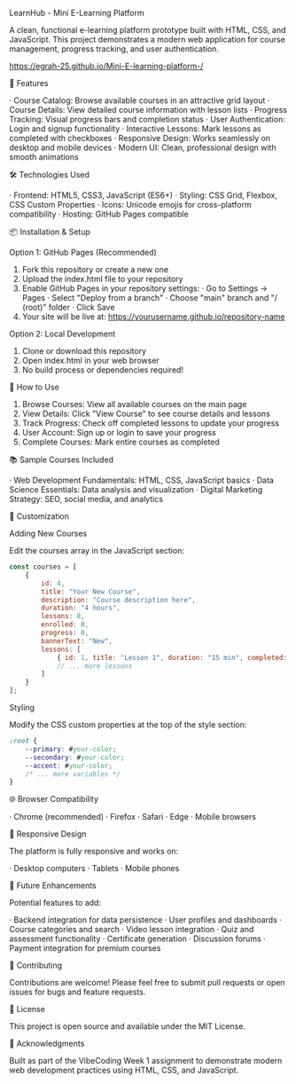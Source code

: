 LearnHub - Mini E-Learning Platform

A clean, functional e-learning platform prototype built with HTML, CSS, and JavaScript. This project demonstrates a modern web application for course management, progress tracking, and user authentication.

https://egrah-25.github.io/Mini-E-learning-platform-/

🚀 Features

· Course Catalog: Browse available courses in an attractive grid layout
· Course Details: View detailed course information with lesson lists
· Progress Tracking: Visual progress bars and completion status
· User Authentication: Login and signup functionality
· Interactive Lessons: Mark lessons as completed with checkboxes
· Responsive Design: Works seamlessly on desktop and mobile devices
· Modern UI: Clean, professional design with smooth animations

🛠️ Technologies Used

· Frontend: HTML5, CSS3, JavaScript (ES6+)
· Styling: CSS Grid, Flexbox, CSS Custom Properties
· Icons: Unicode emojis for cross-platform compatibility
· Hosting: GitHub Pages compatible

📦 Installation & Setup

Option 1: GitHub Pages (Recommended)

1. Fork this repository or create a new one
2. Upload the index.html file to your repository
3. Enable GitHub Pages in your repository settings:
   · Go to Settings → Pages
   · Select "Deploy from a branch"
   · Choose "main" branch and "/ (root)" folder
   · Click Save
4. Your site will be live at: https://yourusername.github.io/repository-name

Option 2: Local Development

1. Clone or download this repository
2. Open index.html in your web browser
3. No build process or dependencies required!

🎯 How to Use

1. Browse Courses: View all available courses on the main page
2. View Details: Click "View Course" to see course details and lessons
3. Track Progress: Check off completed lessons to update your progress
4. User Account: Sign up or login to save your progress
5. Complete Courses: Mark entire courses as completed

📚 Sample Courses Included

· Web Development Fundamentals: HTML, CSS, JavaScript basics
· Data Science Essentials: Data analysis and visualization
· Digital Marketing Strategy: SEO, social media, and analytics

🎨 Customization

Adding New Courses

Edit the courses array in the JavaScript section:

```javascript
const courses = [
    {
        id: 4,
        title: "Your New Course",
        description: "Course description here",
        duration: "4 hours",
        lessons: 8,
        enrolled: 0,
        progress: 0,
        bannerText: "New",
        lessons: [
            { id: 1, title: "Lesson 1", duration: "15 min", completed: false },
            // ... more lessons
        ]
    }
];
```

Styling

Modify the CSS custom properties at the top of the style section:

```css
:root {
    --primary: #your-color;
    --secondary: #your-color;
    --accent: #your-color;
    /* ... more variables */
}
```

🌐 Browser Compatibility

· Chrome (recommended)
· Firefox
· Safari
· Edge
· Mobile browsers

📱 Responsive Design

The platform is fully responsive and works on:

· Desktop computers
· Tablets
· Mobile phones

🔧 Future Enhancements

Potential features to add:

· Backend integration for data persistence
· User profiles and dashboards
· Course categories and search
· Video lesson integration
· Quiz and assessment functionality
· Certificate generation
· Discussion forums
· Payment integration for premium courses

🤝 Contributing

Contributions are welcome! Please feel free to submit pull requests or open issues for bugs and feature requests.

📄 License

This project is open source and available under the MIT License.

🙏 Acknowledgments

Built as part of the VibeCoding Week 1 assignment to demonstrate modern web development practices using HTML, CSS, and JavaScript.
